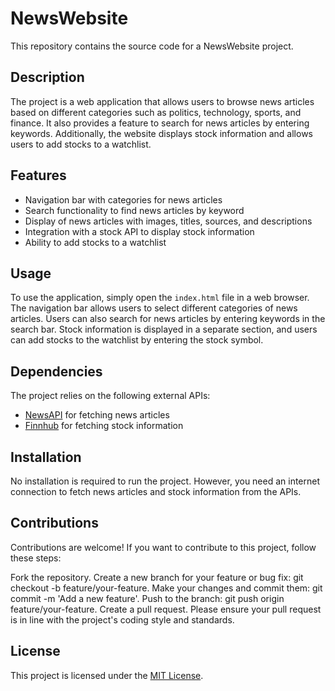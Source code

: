 # NewsWebsite

This repository contains the source code for a NewsWebsite project.

## Description

The project is a web application that allows users to browse news articles based on different categories such as politics, technology, sports, and finance. It also provides a feature to search for news articles by entering keywords. Additionally, the website displays stock information and allows users to add stocks to a watchlist.

## Features

- Navigation bar with categories for news articles
- Search functionality to find news articles by keyword
- Display of news articles with images, titles, sources, and descriptions
- Integration with a stock API to display stock information
- Ability to add stocks to a watchlist

## Usage

To use the application, simply open the `index.html` file in a web browser. The navigation bar allows users to select different categories of news articles. Users can also search for news articles by entering keywords in the search bar. Stock information is displayed in a separate section, and users can add stocks to the watchlist by entering the stock symbol.

## Dependencies

The project relies on the following external APIs:
- [NewsAPI](https://newsapi.org/) for fetching news articles
- [Finnhub](https://finnhub.io/) for fetching stock information

## Installation

No installation is required to run the project. However, you need an internet connection to fetch news articles and stock information from the APIs.

## Contributions

Contributions are welcome! If you want to contribute to this project, follow these steps:

Fork the repository.
Create a new branch for your feature or bug fix: git checkout -b feature/your-feature.
Make your changes and commit them: git commit -m 'Add a new feature'.
Push to the branch: git push origin feature/your-feature.
Create a pull request.
Please ensure your pull request is in line with the project's coding style and standards.

## License

This project is licensed under the [MIT License](LICENSE).
